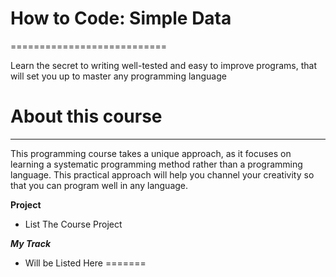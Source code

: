 # How to Code: Simple Data
===========================

Learn the secret to writing well-tested and easy to improve programs, that will set you up to master any programming language

# About this course
--------------------
This programming course takes a unique approach, as it focuses on learning a systematic programming method rather than a programming language. This practical approach will help you channel your creativity so that you can program well in any language.


**Project**
- List The Course Project

**_My Track_**
- Will be Listed Here 
=======
